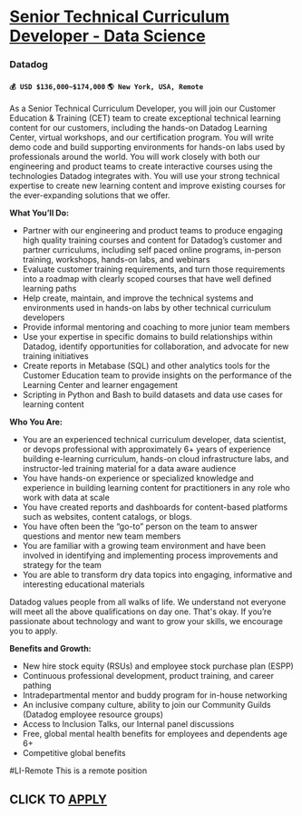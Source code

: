 # [Senior Technical Curriculum Developer - Data Science](https://www.remotewlb.com/apply/senior-technical-curriculum-developer-data-science)  
### Datadog  
#### `💰 USD $136,000~$174,000` `🌎 New York, USA, Remote`  

As a Senior Technical Curriculum Developer, you will join our Customer Education & Training (CET) team to create exceptional technical learning content for our customers, including the hands-on Datadog Learning Center, virtual workshops, and our certification program. You will write demo code and build supporting environments for hands-on labs used by professionals around the world. You will work closely with both our engineering and product teams to create interactive courses using the technologies Datadog integrates with. You will use your strong technical expertise to create new learning content and improve existing courses for the ever-expanding solutions that we offer.

**What You’ll Do:**

  * Partner with our engineering and product teams to produce engaging high quality training courses and content for Datadog’s customer and partner curriculums, including self paced online programs, in-person training, workshops, hands-on labs, and webinars 
  * Evaluate customer training requirements, and turn those requirements into a roadmap with clearly scoped courses that have well defined learning paths
  * Help create, maintain, and improve the technical systems and environments used in hands-on labs by other technical curriculum developers
  * Provide informal mentoring and coaching to more junior team members 
  * Use your expertise in specific domains to build relationships within Datadog, identify opportunities for collaboration, and advocate for new training initiatives
  * Create reports in Metabase (SQL) and other analytics tools for the Customer Education team to provide insights on the performance of the Learning Center and learner engagement
  * Scripting in Python and Bash to build datasets and data use cases for learning content

  
  

**Who You Are:**

  * You are an experienced technical curriculum developer, data scientist, or devops professional with approximately 6+ years of experience building e-learning curriculum, hands-on cloud infrastructure labs, and instructor-led training material for a data aware audience
  * You have hands-on experience or specialized knowledge and experience in building learning content for practitioners in any role who work with data at scale
  * You have created reports and dashboards for content-based platforms such as websites, content catalogs, or blogs.
  * You have often been the “go-to” person on the team to answer questions and mentor new team members
  * You are familiar with a growing team environment and have been involved in identifying and implementing process improvements and strategy for the team
  * You are able to transform dry data topics into engaging, informative and interesting educational materials

Datadog values people from all walks of life. We understand not everyone will meet all the above qualifications on day one. That's okay. If you’re passionate about technology and want to grow your skills, we encourage you to apply.

**Benefits and Growth:**

  * New hire stock equity (RSUs) and employee stock purchase plan (ESPP)
  * Continuous professional development, product training, and career pathing
  * Intradepartmental mentor and buddy program for in-house networking
  * An inclusive company culture, ability to join our Community Guilds (Datadog employee resource groups)
  * Access to Inclusion Talks, our Internal panel discussions
  * Free, global mental health benefits for employees and dependents age 6+
  * Competitive global benefits

#LI-Remote This is a remote position

  
## CLICK TO [APPLY](https://www.remotewlb.com/apply/senior-technical-curriculum-developer-data-science)


